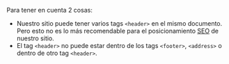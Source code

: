 Para tener en cuenta 2 cosas:

* Nuestro sitio puede tener varios tags `<header>` en el mismo documento. Pero esto no es lo más recomendable para el posicionamiento [SEO](https://es.wikipedia.org/wiki/Posicionamiento_en_buscadores) de nuestro sitio.
* El tag `<header>` no puede estar dentro de los tags `<footer>`, `<address>` o dentro de otro tag `<header>`.